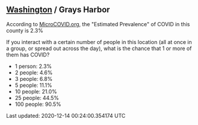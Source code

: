 
## [Washington](/united-states/washington) / Grays Harbor

According to [MicroCOVID.org](http://microcovid.org),
the "Estimated Prevalence" of COVID in this county is 2.3%

If you interact with a certain number of people in this location
(all at once in a group, or spread out across the day), what is the chance that
1 or more of them has COVID?

- 1 person: 2.3%
- 2 people: 4.6%
- 3 people: 6.8%
- 5 people: 11.1%
- 10 people: 21.0%
- 25 people: 44.5%
- 100 people: 90.5%

Last updated: 2020-12-14 00:24:00.354174 UTC
